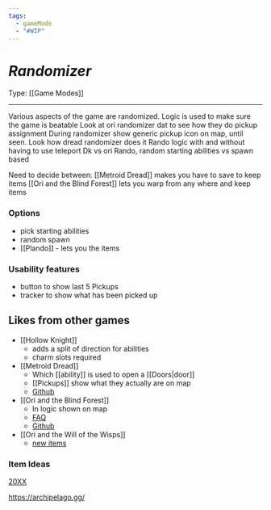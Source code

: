 ```yaml
---
tags:
  - gameMode
  - "#WIP"
---
```

# _Randomizer_

Type: [[Game Modes]]

----

Various aspects of the game are randomized. Logic is used to make sure the game is beatable
Look at ori randomizer dat to see how they do pickup assignment 
During randomizer show generic pickup icon on map, until seen. Look how dread randomizer does it 
Rando logic with and without having to use teleport 
Dk vs ori Rando, random starting abilities vs spawn based

Need to decide between:
	[[Metroid Dread]] makes you have to save to keep items
	[[Ori and the Blind Forest]] lets you warp from any where and keep items

### Options
* pick starting abilities
* random spawn
* [[Plando]] - lets you the items

### Usability features
* button to show last 5 Pickups
* tracker to show what has been picked up

## Likes from other games

* [[Hollow Knight]]
	* adds a split of direction for abilities
	* charm slots required
* [[Metroid Dread]]
	* Which [[ability]] is used to open a [[Doors|door]]
	* [[Pickups]] show what they actually are on map
	* [Github](https://github.com/randovania/randovania)
* [[Ori and the Blind Forest]]
	* In logic shown on map
	* [FAQ](https://orirando.com/faq)
	* [Github](https://github.com/sparkle-preference/OriDERandomizer/tree/4.0)
* [[Ori and the Will of the Wisps]]
	* [new items](https://wiki.orirando.com/features/new-items/)

### Item Ideas
[20XX](https://20xx.fandom.com/wiki/Augments)

https://archipelago.gg/